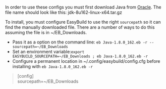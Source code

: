 In order to use these configs you must first download Java from [Oracle](http://www.oracle.com/technetwork/java/javase/downloads/index.html). The file name should look like this: jdk-8u162-linux-x64.tar.gz    

To install, you must configure EasyBuild to use the right `sourcepath` so it can find the manually downloaded file. There are a number of ways to do this assuming the file is in ~/EB_Downloads.  
* Pass it as a option on the command line: `eb Java-1.8.0_162.eb -r --sourcepath=~/EB_Downloads`  
* Set an environment variable:`export EASYBUILD_SOURCEPATH=~/EB_Downloads ; eb Java-1.8.0_162.eb -r`  
* Configure a permanent location in ~/.config/easybuild/config.cfg before installing with `eb Java-1.8.0_162.eb -r`
> [config]  
> sourcepath=~/EB_Downloads
